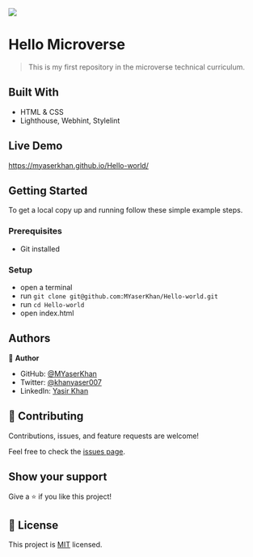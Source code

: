 ![](https://img.shields.io/badge/Microverse-blueviolet)

# Hello Microverse

> This is my first repository in the microverse technical curriculum.


## Built With

- HTML & CSS
- Lighthouse, Webhint, Stylelint

## Live Demo

https://myaserkhan.github.io/Hello-world/


## Getting Started


To get a local copy up and running follow these simple example steps.

### Prerequisites

- Git installed

### Setup
- open a terminal
- run `git clone git@github.com:MYaserKhan/Hello-world.git`
- run `cd Hello-world`
- open index.html

## Authors

👤 **Author**

- GitHub: [@MYaserKhan](https://github.com/MYaserKhan)
- Twitter: [@khanyaser007](https://twitter.com/khanyaser007)
- LinkedIn: [Yasir Khan](https://www.linkedin.com/in/yasir-khan-398229195/)

## 🤝 Contributing

Contributions, issues, and feature requests are welcome!

Feel free to check the [issues page](../../issues/).

## Show your support

Give a ⭐️ if you like this project!

## 📝 License

This project is [MIT](./LICENSE) licensed.
